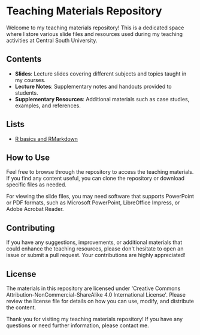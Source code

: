 # Teaching Materials Repository

Welcome to my teaching materials repository! This is a dedicated space where I store various slide files and resources used during my teaching activities at Central South University.

## Contents

-   **Slides**: Lecture slides covering different subjects and topics taught in my courses.
-   **Lecture Notes**: Supplementary notes and handouts provided to students.
-   **Supplementary Resources**: Additional materials such as case studies, examples, and references.

## Lists

-   [R basics and RMarkdown](https://wanglabcsu.github.io/lecture-note/r-basics-and-rmarkdown/)

## How to Use

Feel free to browse through the repository to access the teaching materials. If you find any content useful, you can clone the repository or download specific files as needed.

For viewing the slide files, you may need software that supports PowerPoint or PDF formats, such as Microsoft PowerPoint, LibreOffice Impress, or Adobe Acrobat Reader.

## Contributing

If you have any suggestions, improvements, or additional materials that could enhance the teaching resources, please don't hesitate to open an issue or submit a pull request. Your contributions are highly appreciated!

## License

The materials in this repository are licensed under 'Creative Commons Attribution-NonCommercial-ShareAlike 4.0 International License'. Please review the license file for details on how you can use, modify, and distribute the content.

Thank you for visiting my teaching materials repository! If you have any questions or need further information, please contact me.
